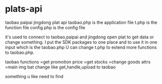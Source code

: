 plats-api
=========

taobao paipai jingdong plat api
taobao.php is the application file
t.php is the function file
config.php is the config file

it's used to connect to taobao,paipai and jingdong open plat to get data or change something.
I put the SDK packages to one place and to use it in one input which is the taobao.php
U can change t.php to extend more functions to taobao.php.

taobao functions
=get promotion price 
=get stocks
=change goods attrs
=main img bat change like get,handle,upload to taobao

something u like need to find
